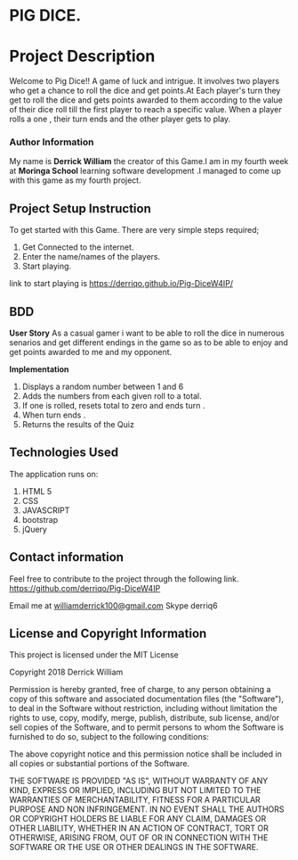 #  PIG DICE.

#  Project Description
Welcome to Pig Dice!! A game of luck and intrigue. It involves two players who get a chance to roll the dice and get points.At Each player's turn they get to roll the dice and gets points awarded to them according to the value of their dice roll till the first player to reach a specific value. When a player rolls a one , their turn ends and the other player gets to play.  

### Author Information
My name is **Derrick William** the creator of this Game.I am in my fourth week at **Moringa School** learning software development .I managed to come up with this game as my fourth project.


## Project Setup Instruction
To get started with this Game. There are very simple steps required;
1. Get Connected to the internet.
2. Enter the name/names of the players.
3. Start playing.

  link to start playing is https://derriqo.github.io/Pig-DiceW4IP/

## BDD
**User Story**
As a casual gamer i want to be able to roll the dice in numerous senarios and get different endings in the game so as to be able to enjoy and get points awarded to me and my opponent.

 **Implementation**
1. Displays a random number between 1 and 6
2. Adds the numbers from each given roll to a total.
3. If one is rolled, resets total to zero and ends turn .
4. When turn ends .
5. Returns the results of the Quiz


## Technologies Used
The application runs on:
1. HTML 5
2. CSS
3. JAVASCRIPT
4. bootstrap
5. jQuery


## Contact information
Feel free to contribute to the project through the following link. https://github.com/derriqo/Pig-DiceW4IP

Email me at williamderrick100@gmail.com
Skype derriq6

## License and Copyright Information

This project is licensed under the MIT License

Copyright 2018 Derrick William

Permission is hereby granted, free of charge, to any person obtaining a copy of this software and associated documentation files (the "Software"), to deal in the Software without restriction, including without limitation the rights to use, copy, modify, merge, publish, distribute, sub license, and/or sell copies of the Software, and to permit persons to whom the Software is furnished to do so, subject to the following conditions:

The above copyright notice and this permission notice shall be included in all copies or substantial portions of the Software.

THE SOFTWARE IS PROVIDED "AS IS", WITHOUT WARRANTY OF ANY KIND, EXPRESS OR IMPLIED, INCLUDING BUT NOT LIMITED TO THE WARRANTIES OF MERCHANTABILITY, FITNESS FOR A PARTICULAR PURPOSE AND NON INFRINGEMENT. IN NO EVENT SHALL THE AUTHORS OR COPYRIGHT HOLDERS BE LIABLE FOR ANY CLAIM, DAMAGES OR OTHER LIABILITY, WHETHER IN AN ACTION OF CONTRACT, TORT OR OTHERWISE, ARISING FROM, OUT OF OR IN CONNECTION WITH THE SOFTWARE OR THE USE OR OTHER DEALINGS IN THE SOFTWARE.

